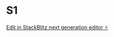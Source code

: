 # S1

[Edit in StackBlitz next generation editor ⚡️](https://stackblitz.com/~/github.com/NASSIMSN/S1)